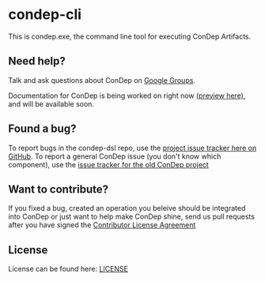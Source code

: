 condep-cli
==========
This is condep.exe, the command line tool for executing ConDep Artifacts.

Need help?
----------
Talk and ask questions about ConDep on [Google Groups](https://groups.google.com/forum/#!forum/con-dep).

Documentation for ConDep is being worked on right now [(preview here)](http://docs.con-dep.net), and will be available soon.

Found a bug?
------------
To report bugs in the condep-dsl repo, use the [project issue tracker here on GitHub](https://github.com/condep/condep-dsl/issues). To report a general ConDep issue (you don't know which component), use the [issue tracker for the old ConDep project](https://github.com/condep/ConDep/issues)

Want to contribute?
-------------------
If you fixed a bug, created an operation you beleive should be integrated into ConDep or just want to help make ConDep shine, send us pull requests after you have signed the [Contributor License Agreement](http://www.con-dep.net/contribute/)

License
-------
License can be found here: [LICENSE](LICENSE)
